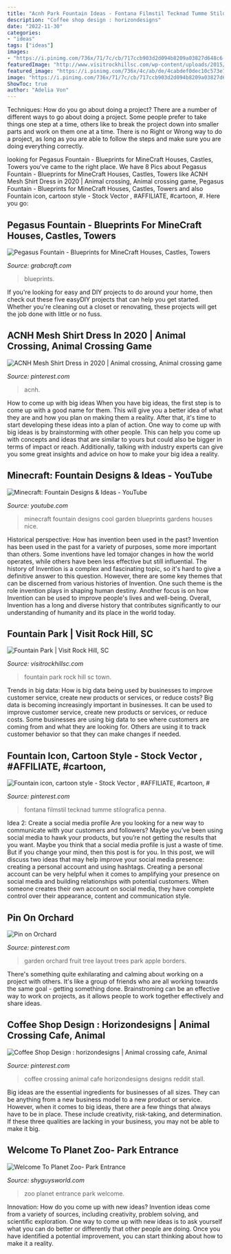 ```yaml
---
title: "Acnh Park Fountain Ideas - Fontana Filmstil Tecknad Tumme Stilografica Penna"
description: "Coffee shop design : horizondesigns"
date: "2022-11-30"
categories:
- "ideas"
tags: ["ideas"]
images:
- "https://i.pinimg.com/736x/71/7c/cb/717ccb903d2d094b8209a03827d648c6--orchard-design-garden-borders.jpg"
featuredImage: "http://www.visitrockhillsc.com/wp-content/uploads/2015/07/FountainParkFromBlackStreet_20150513.jpg"
featured_image: "https://i.pinimg.com/736x/4c/ab/de/4cabdef0dec10c573e7a65d4fee3fb86.jpg"
image: "https://i.pinimg.com/736x/71/7c/cb/717ccb903d2d094b8209a03827d648c6--orchard-design-garden-borders.jpg"
ShowToc: true
author: "Adelia Von"
---
```



Techniques: How do you go about doing a project?
There are a number of different ways to go about doing a project. Some people prefer to take things one step at a time, others like to break the project down into smaller parts and work on them one at a time. There is no Right or Wrong way to do a project, as long as you are able to follow the steps and make sure you are doing everything correctly.

	

		
looking for Pegasus Fountain - Blueprints for MineCraft Houses, Castles, Towers you've came to the right place. We have 8 Pics about Pegasus Fountain - Blueprints for MineCraft Houses, Castles, Towers like ACNH Mesh Shirt Dress in 2020 | Animal crossing, Animal crossing game, Pegasus Fountain - Blueprints for MineCraft Houses, Castles, Towers and also Fountain icon, cartoon style - Stock Vector , #AFFILIATE, #cartoon, #. Here you go:
		
    
## Pegasus Fountain - Blueprints For MineCraft Houses, Castles, Towers

<img loading=lazy src="https://h9y3q5u4.stackpathcdn.com/files/products/large/large_pegasus-fountain-3185.png" onerror="this.onerror=null;this.src='https://tse4.mm.bing.net/th?id=OIP.wjH19kvjFT1ZuMt2Ob4jYQHaE3&amp;pid=15.1';" alt="Pegasus Fountain - Blueprints for MineCraft Houses, Castles, Towers">

_Source: grabcraft.com_

>blueprints. 

	

If you're looking for easy and DIY projects to do around your home, then check out these five easyDIY projects that can help you get started. Whether you're cleaning out a closet or renovating, these projects will get the job done with little or no fuss.

    
## ACNH Mesh Shirt Dress In 2020 | Animal Crossing, Animal Crossing Game

<img loading=lazy src="https://i.pinimg.com/736x/13/9c/97/139c975b4f3be22c931926eb558a043f.jpg" onerror="this.onerror=null;this.src='https://tse4.mm.bing.net/th?id=OIP.ghK48wjeQl07dQz_epfdzgHaHW&amp;pid=15.1';" alt="ACNH Mesh Shirt Dress in 2020 | Animal crossing, Animal crossing game">

_Source: pinterest.com_

>acnh. 

	

How to come up with big ideas
When you have big ideas, the first step is to come up with a good name for them. This will give you a better idea of what they are and how you plan on making them a reality. After that, it's time to start developing these ideas into a plan of action.
One way to come up with big ideas is by brainstorming with other people. This can help you come up with concepts and ideas that are similar to yours but could also be bigger in terms of impact or reach. Additionally, talking with industry experts can give you some great insights and advice on how to make your big idea a reality.

    
## Minecraft: Fountain Designs &amp; Ideas - YouTube

<img loading=lazy src="http://i1.ytimg.com/vi/_lBAlHSe9cU/maxresdefault.jpg" onerror="this.onerror=null;this.src='https://tse2.mm.bing.net/th?id=OIP._I-NkWrWReuVQeAly-tT3gHaEK&amp;pid=15.1';" alt="Minecraft: Fountain Designs &amp; Ideas - YouTube">

_Source: youtube.com_

>minecraft fountain designs cool garden blueprints gardens houses nice. 

	

Historical perspective: How has invention been used in the past?
Invention has been used in the past for a variety of purposes, some more important than others. Some inventions have led tomajor changes in how the world operates, while others have been less effective but still influential. The history of Invention is a complex and fascinating topic, so it's hard to give a definitive answer to this question. However, there are some key themes that can be discerned from various histories of Invention. One such theme is the role invention plays in shaping human destiny. Another focus is on how Invention can be used to improve people's lives and well-being. Overall, Invention has a long and diverse history that contributes significantly to our understanding of humanity and its place in the world today.

    
## Fountain Park | Visit Rock Hill, SC

<img loading=lazy src="http://www.visitrockhillsc.com/wp-content/uploads/2015/07/FountainParkFromBlackStreet_20150513.jpg" onerror="this.onerror=null;this.src='https://tse4.mm.bing.net/th?id=OIP.Q7_-7_NcQLgXEUcJ673T8AHaD-&amp;pid=15.1';" alt="Fountain Park | Visit Rock Hill, SC">

_Source: visitrockhillsc.com_

>fountain park rock hill sc town. 

	

Trends in big data: How is big data being used by businesses to improve customer service, create new products or services, or reduce costs?
Big data is becoming increasingly important in businesses. It can be used to improve customer service, create new products or services, or reduce costs. Some businesses are using big data to see where customers are coming from and what they are looking for. Others are using it to track customer behavior so that they can make changes if needed.

    
## Fountain Icon, Cartoon Style - Stock Vector , #AFFILIATE, #cartoon, #

<img loading=lazy src="https://i.pinimg.com/736x/c0/8a/df/c08adfc6677516afd9feb12a4f2044ca.jpg" onerror="this.onerror=null;this.src='https://tse1.mm.bing.net/th?id=OIP.pY9uRIKS0dUOU-vQSWi2IgAAAA&amp;pid=15.1';" alt="Fountain icon, cartoon style - Stock Vector , #AFFILIATE, #cartoon, #">

_Source: pinterest.com_

>fontana filmstil tecknad tumme stilografica penna. 

	

Idea 2: Create a social media profile
Are you looking for a new way to communicate with your customers and followers? Maybe you’ve been using social media to hawk your products, but you’re not getting the results that you want. Maybe you think that a social media profile is just a waste of time. But if you change your mind, then this post is for you. In this post, we will discuss two ideas that may help improve your social media presence: creating a personal account and using hashtags.
Creating a personal account can be very helpful when it comes to amplifying your presence on social media and building relationships with potential customers. When someone creates their own account on social media, they have complete control over their appearance, content and communication style.

    
## Pin On Orchard

<img loading=lazy src="https://i.pinimg.com/736x/71/7c/cb/717ccb903d2d094b8209a03827d648c6--orchard-design-garden-borders.jpg" onerror="this.onerror=null;this.src='https://tse4.mm.bing.net/th?id=OIP.tFlk9lu4Cspf92bY4tHF2AHaE7&amp;pid=15.1';" alt="Pin on Orchard">

_Source: pinterest.com_

>garden orchard fruit tree layout trees park apple borders. 

	

There's something quite exhilarating and calming about working on a project with others. It's like a group of friends who are all working towards the same goal - getting something done. Brainstroming can be an effective way to work on projects, as it allows people to work together effectively and share ideas.

    
## Coffee Shop Design : Horizondesigns | Animal Crossing Cafe, Animal

<img loading=lazy src="https://i.pinimg.com/736x/4c/ab/de/4cabdef0dec10c573e7a65d4fee3fb86.jpg" onerror="this.onerror=null;this.src='https://tse1.mm.bing.net/th?id=OIP.EPwyOSRDukNTweubo23rvwHaEK&amp;pid=15.1';" alt="Coffee Shop Design : horizondesigns | Animal crossing cafe, Animal">

_Source: pinterest.com_

>coffee crossing animal cafe horizondesigns designs reddit stall. 

	

Big ideas are the essential ingredients for businesses of all sizes. They can be anything from a new business model to a new product or service. However, when it comes to big ideas, there are a few things that always have to be in place. These include creativity, risk-taking, and determination. If these three qualities are lacking in your business, you may not be able to make it big.

    
## Welcome To Planet Zoo- Park Entrance

<img loading=lazy src="https://i.imgur.com/5m78bkh.jpg" onerror="this.onerror=null;this.src='https://tse3.mm.bing.net/th?id=OIP.BcDK781GWiAX3_3yCoObyAHaEK&amp;pid=15.1';" alt="Welcome To Planet Zoo- Park Entrance">

_Source: shyguysworld.com_

>zoo planet entrance park welcome. 

	

Innovation: How do you come up with new ideas?
Invention ideas come from a variety of sources, including creativity, problem solving, and scientific exploration. One way to come up with new ideas is to ask yourself what you can do better or differently that other people are doing. Once you have identified a potential improvement, you can start thinking about how to make it a reality.

